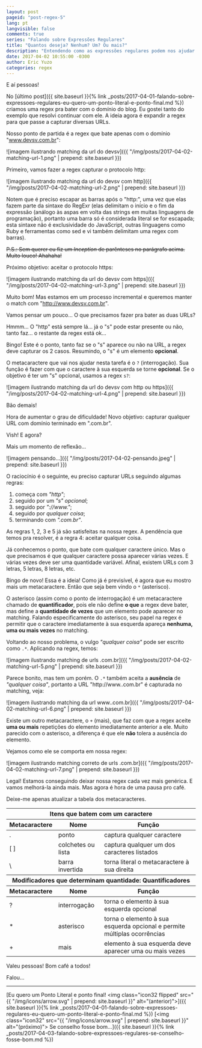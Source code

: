 ```yaml
---
layout: post
pageid: "post-regex-5"
lang: pt
langvisible: false
comments: true
series: "Falando sobre Expressões Regulares"
title: "Quantos deseja? Nenhum? Um? Ou mais?"
description: "Entendendo como as expressões regulares podem nos ajudar a encontrar textos de diferentes tamanhos."
date: 2017-04-02 10:55:00 -0300
author: Eric Yuzo
categories: regex
---
```

E aí pessoas!

No [último post]({{ site.baseurl }}{% link _posts/2017-04-01-falando-sobre-expressoes-regulares-eu-quero-um-ponto-literal-e-ponto-final.md %}) criamos uma regex pra bater com o domínio do blog. Eu gostei tanto do exemplo que resolvi continuar com ele. A ideia agora é expandir a regex para que passe a capturar diversas URLs.

Nosso ponto de partida é a regex que bate apenas com o domínio "www.devsv.com.br":

![imagem ilustrando matching da url do devsv]({{ "/img/posts/2017-04-02-matching-url-1.png" | prepend: site.baseurl }})

Primeiro, vamos fazer a regex capturar o protocolo http:

![imagem ilustrando matching da url do devsv com http]({{ "/img/posts/2017-04-02-matching-url-2.png" | prepend: site.baseurl }})

Notem que é preciso escapar as barras após o "http:", uma vez que elas fazem parte da sintaxe do RegExr (elas delimitam o início e o fim da expressão (análogo às aspas em volta das strings em muitas linguagens de programação), portanto uma barra só é considerada literal se for escapada; esta sintaxe não é exclusividade do JavaScript, outras linguagens como Ruby e ferramentas como sed e vi também delimitam uma regex com barras).

~~P.S.: Sem querer eu fiz um _Inception_ de parênteses no parágrafo acima. Muito louco! Ahahaha!~~

Próximo objetivo: aceitar o protocolo https:

![imagem ilustrando matching da url do devsv com https]({{ "/img/posts/2017-04-02-matching-url-3.png" | prepend: site.baseurl }})

Muito bom! Mas estamos em um processo incremental e queremos manter o match com "http://www.devsv.com.br".

Vamos pensar um pouco... O que precisamos fazer pra bater as duas URLs?

Hmmm... O "http" está sempre lá... já o "s" pode estar presente ou não, tanto faz... o restante da regex está ok...

Bingo! Este é o ponto, tanto faz se o "s" aparece ou não na URL, a regex deve capturar os 2 casos. Resumindo, o "s" é um elemento **opcional**.

O metacaractere que vai nos ajudar nesta tarefa é o `?` (interrogação). Sua função é fazer com que o caractere à sua esquerda se torne **opcional**. Se o objetivo é ter um "s" opcional, usamos a regex `s?`:

![imagem ilustrando matching da url do devsv com http ou https]({{ "/img/posts/2017-04-02-matching-url-4.png" | prepend: site.baseurl }})

Bão demais!

Hora de aumentar o grau de dificuldade! Novo objetivo: capturar qualquer URL com domínio terminado em ".com.br".

Vish! E agora?

Mais um momento de reflexão...

![imagem pensando...]({{ "/img/posts/2017-04-02-pensando.jpeg" | prepend: site.baseurl }})

O raciocínio é o seguinte, eu preciso capturar URLs seguindo algumas regras:

1. começa com _"http"_;
2. seguido por um _"s" opcional_;
3. seguido por _"://www."_;
4. seguido por _qualquer coisa_;
5. terminando com _".com.br"_.

As regras 1, 2, 3 e 5 já são satisfeitas na nossa regex. A pendência que temos pra resolver, é a regra 4: aceitar qualquer coisa.

Já conhecemos o ponto, que bate com qualquer caractere único. Mas o que precisamos é que qualquer caractere possa aparecer várias vezes. E várias vezes deve ser uma quantidade variável. Afinal, existem URLs com 3 letras, 5 letras, 8 letras, etc.

Bingo de novo! Essa é a ideia! Como já é previsível, é agora que eu mostro mais um metacaractere. Então que seja bem vindo o `*` (asterisco).

O asterisco (assim como o ponto de interrogação) é um metacaractere chamado de **quantificador**, pois ele não define **o que** a regex deve bater, mas define a **quantidade de vezes** que um elemento pode aparecer no matching. Falando especificamente do asterisco, seu papel na regex é permitir que o caractere imediatamente à sua esquerda apareça **nenhuma, uma ou mais vezes** no matching.

Voltando ao nosso problema, o vulgo  _"qualquer coisa"_ pode ser escrito como `.*`. Aplicando na regex, temos:

![imagem ilustrando matching de urls .com.br]({{ "/img/posts/2017-04-02-matching-url-5.png" | prepend: site.baseurl }})

Parece bonito, mas tem um porém. O `.*` também aceita a **ausência** de _"qualquer coisa"_, portanto a URL "http://www..com.br" é capturada no matching, veja:

![imagem ilustrando matching da url www..com.br]({{ "/img/posts/2017-04-02-matching-url-6.png" | prepend: site.baseurl }})

Existe um outro metacaractere, o `+` (mais), que faz com que a regex aceite **uma ou mais** repetições do elemento imediatamente anterior a ele. Muito parecido com o asterisco, a diferença é que ele **não** tolera a ausência do elemento.

Vejamos como ele se comporta em nossa regex:

![imagem ilustrando matching correto de urls .com.br]({{ "/img/posts/2017-04-02-matching-url-7.png" | prepend: site.baseurl }})

Legal! Estamos conseguindo deixar nossa regex cada vez mais genérica. E vamos melhorá-la ainda mais. Mas agora é hora de uma pausa pro café.

Deixe-me apenas atualizar a tabela dos metacaracteres.

<table class="table">
  <thead>
    <tr>
      <th colspan="3">Itens que batem com um caractere</th>
    </tr>
    <tr>
      <th>Metacaractere</th><th>Nome</th><th>Função</th>
    </tr>
  </thead>
  <tbody>
    <tr>
      <td>.</td><td>ponto</td><td>captura qualquer caractere</td>
    </tr>
    <tr>
      <td>[ ]</td><td>colchetes ou lista</td><td>captura qualquer um dos caracteres listados</td>
    </tr>
    <tr>
      <td>\</td><td>barra invertida</td><td>torna literal o metacaractere à sua direita</td>
    </tr>
  </tbody>
  <thead>
    <tr>
      <th colspan="3">Modificadores que determinam quantidade: Quantificadores</th>
    </tr>
    <tr>
      <th>Metacaractere</th><th>Nome</th><th>Função</th>
    </tr>
  </thead>
  <tbody>
    <tr>
      <td>?</td><td>interrogação</td><td>torna o elemento à sua esquerda opcional</td>
    </tr>
    <tr>
      <td>*</td><td>asterisco</td><td>torna o elemento à sua esquerda opcional e permite múltiplas ocorrências</td>
    </tr>
    <tr>
      <td>+</td><td>mais</td><td>elemento à sua esquerda deve aparecer uma ou mais vezes</td>
    </tr>
  </tbody>
</table>

Valeu pessoas! Bom café a todos!

Falou...

---

<span class="previous-post">[Eu quero um Ponto Literal e ponto final! <img class="icon32 flipped" src="{{ "/img/icons/arrow.svg" | prepend: site.baseurl }}" alt="(anterior)">]({{ site.baseurl }}{% link _posts/2017-04-01-falando-sobre-expressoes-regulares-eu-quero-um-ponto-literal-e-ponto-final.md %})</span> <span class="next-post">[<img class="icon32" src="{{ "/img/icons/arrow.svg" | prepend: site.baseurl }}" alt="(próximo)"> Se conselho fosse bom...]({{ site.baseurl }}{% link _posts/2017-04-03-falando-sobre-expressoes-regulares-se-conselho-fosse-bom.md %})</span>
